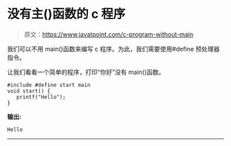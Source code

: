 # 没有主()函数的 c 程序

> 原文：<https://www.javatpoint.com/c-program-without-main>

我们可以不用 main()函数来编写 c 程序。为此，我们需要使用#define 预处理器指令。

让我们看看一个简单的程序，打印“你好”没有 main()函数。

```
#include #define start main  
void start() {  
   printf("Hello");  
} 
```

**输出:**

```
Hello

```

* * *